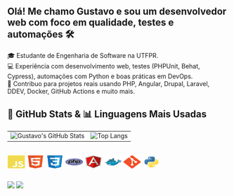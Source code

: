 ## Olá! Me chamo Gustavo e sou um desenvolvedor web com foco em qualidade, testes e automações 🛠️

🎓 Estudante de Engenharia de Software na UTFPR.  
💻 Experiência com desenvolvimento web, testes (PHPUnit, Behat, Cypress), automações com Python e boas práticas em DevOps.  
🚀 Contribuo para projetos reais usando PHP, Angular, Drupal, Laravel, DDEV, Docker, GitHub Actions e muito mais.

## 🚀 GitHub Stats & 📊 Linguagens Mais Usadas

|                |                |
| -------------- | -------------- |
| ![Gustavo's GitHub Stats](https://github-readme-stats.vercel.app/api?username=gusteugenio&show_icons=true&theme=tokyonight&count_private=true) | ![Top Langs](https://github-readme-stats.vercel.app/api/top-langs/?username=gusteugenio&layout=compact&theme=tokyonight) |


<div style="display: inline_block"><br>
  <img align="center" alt="Gustavo-JS" height="30" width="40" src="https://raw.githubusercontent.com/devicons/devicon/master/icons/javascript/javascript-plain.svg">
  <img align="center" alt="Gustavo-HTML" height="30" width="40" src="https://raw.githubusercontent.com/devicons/devicon/master/icons/html5/html5-original.svg">
  <img align="center" alt="Gustavo-CSS" height="30" width="40" src="https://raw.githubusercontent.com/devicons/devicon/master/icons/css3/css3-original.svg">
  <img align="center" alt="Gustavo-PHP" height="30" width="40" src="https://raw.githubusercontent.com/devicons/devicon/master/icons/php/php-original.svg">
  <img align="center" alt="Gustavo-Angular" height="30" width="40" src="https://raw.githubusercontent.com/devicons/devicon/master/icons/angularjs/angularjs-original.svg">
  <img align="center" alt="Gustavo-Docker" height="30" width="40" src="https://raw.githubusercontent.com/devicons/devicon/master/icons/docker/docker-original.svg">
  <img align="center" alt="Gustavo-Git" height="30" width="40" src="https://raw.githubusercontent.com/devicons/devicon/master/icons/git/git-original.svg">
  <img align="center" alt="Gustavo-Python" height="30" width="40" src="https://raw.githubusercontent.com/devicons/devicon/master/icons/python/python-original.svg">
</div>

##

<div> 
  <a href="mailto:gustavoeugenio297@gmail.com"><img src="https://img.shields.io/badge/-Gmail-%23333?style=for-the-badge&logo=gmail&logoColor=white" target="_blank"></a>
  <a href="https://www.linkedin.com/in/gusteugenio/" target="_blank"><img src="https://img.shields.io/badge/-LinkedIn-%230077B5?style=for-the-badge&logo=linkedin&logoColor=white" target="_blank"></a> 
</div>
